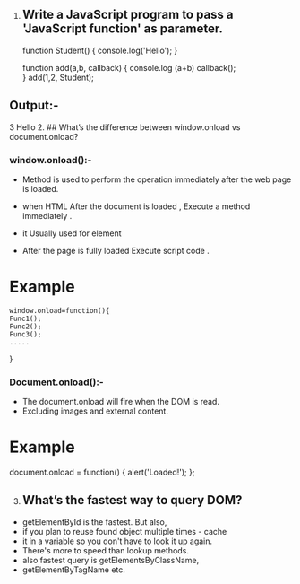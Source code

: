 1. ## Write a JavaScript program to pass a 'JavaScript function' as parameter.
     function Student()
      {
         console.log('Hello');
      }

    function add(a,b, callback)
      {
         console.log  (a+b)
          callback();  
       }
add(1,2, Student);
## Output:- 
3
Hello
2. ## What’s the difference between window.onload vs document.onload?

### window.onload():-
 - Method is used to perform the operation immediately after the web page is  loaded.
 - when HTML After the document is loaded , Execute a method immediately .

- it Usually used for <body> element 
- After the page is fully loaded Execute script code .

# Example
    window.onload=function(){
    Func1();
    Func2();
    Func3();
    .....
}

### Document.onload():-

- The document.onload will fire when the DOM is read.
- Excluding images and external content.

 # Example

document.onload = function() {
  alert('Loaded!');
};

3. ## What’s the fastest way to query DOM?

- getElementById is the fastest. But also,
- if you plan to reuse found object multiple times - cache
- it in a variable so you don't  have to look it up again. 
- There's more to speed than lookup methods.
- also fastest query is getElementsByClassName,
- getElementByTagName etc.